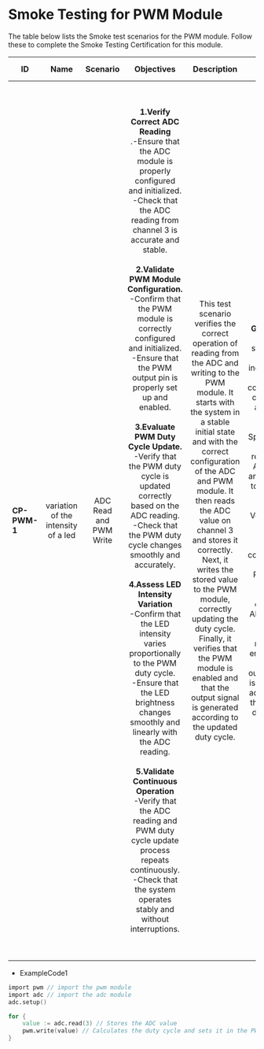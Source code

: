 # Smoke Testing for PWM Module

The table below lists the Smoke test scenarios for the PWM module. Follow these to complete the Smoke Testing Certification for this module.
  

| ID            | Name                               | Scenario              | Objectives 																																																																																																																																																																																																																																											                  | Description 																																																																																																																										 | Gherkin Steps 																																																																																																										| Steps    																																																																																																																																																																																																																																																																													   | Code Example |
| ------------- | :------:                           | :------:              | :------:   																																																																																																																																																																																																																																											                  | :------:    																																																																																																																										 | :------:      																																																																																																										| :------: 																																																																																																																																																																																																																																																																													   | :------:     |
| **CP-PWM-1**  | variation of the intensity of a led| ADC Read and PWM Write| **1.Verify Correct ADC Reading**<br>.-Ensure that the ADC module is properly configured and initialized.<br>-Check that the ADC reading from channel 3 is accurate and stable.<br><br>**2.Validate PWM Module Configuration.**<br>-Confirm that the PWM module is correctly configured and initialized.<br>-Ensure that the PWM output pin is properly set up and enabled.<br><br>**3.Evaluate PWM Duty Cycle Update.**<br>-Verify that the PWM duty cycle is updated correctly based on the ADC reading.<br>-Check that the PWM duty cycle changes smoothly and accurately.<br><br>**4.Assess LED Intensity Variation**<br>-Confirm that the LED intensity varies proportionally to the PWM duty cycle.<br>-Ensure that the LED brightness changes smoothly and linearly with the ADC reading.<br><br>**5.Validate Continuous Operation**<br>-Verify that the ADC reading and PWM duty cycle update process repeats continuously.<br>-Check that the system operates stably and without interruptions.| This test scenario verifies the correct operation of reading from the ADC and writing to the PWM module. It starts with the system in a stable initial state and with the correct configuration of the ADC and PWM module. It then reads the ADC value on channel 3 and stores it correctly. Next, it writes the stored value to the PWM module, correctly updating the duty cycle. Finally, it verifies that the PWM module is enabled and that the output signal is generated according to the updated duty cycle.| **Given:** Sets the initial state of the system, including the correct configuration of the ADC and PWM module.<br>**When:** Specifies the action of reading the ADC value and writing it to the PWM module.<br>**Then:** Verifies that the ADC value is stored correctly and that the PWM duty cycle is updated correctly. Also verifies that the PWM module is enabled and that the output signal is generated according to the updated duty cycle.| **Environment Configuration:**<br>Ensure that you have access to the hardware required to run the code.<br>-Verify that the ADC and PWM module are properly connected and configured.<br><br>**Code Execution:**<br>-Load the provided code into a development environment compatible with the microcontroller used.<br>-Start the code execution on the microcontroller.<br><br>**Tests to be performed:**<br>1.ADC Read Test:<br>-Verify that the value read from the ADC channel is correct and within the expected range.<br>-Simulate different input values for the ADC and observe the system response.<br>2. PWM Write Test:<br>-Confirm that the calculated duty cycle is set correctly on the PWM module CCP1.<br>-Vary the ADC value to observe how it affects the PWM duty cycle.<br>3. Behavioral Validation:<br>-Observe the system behavior on an oscilloscope or visualization tool to confirm that the PWM duty cycle varies with the ADC value.<br>4. Analysis of Results:<br>-Record and analyze the results obtained during testing.<br>-Identify possible problems or unexpected behavior and propose solutions.| ExampleCode1 |


-   ExampleCode1
```v
import pwm // import the pwm module
import adc // import the adc module
adc.setup() 

for {
	value := adc.read(3) // Stores the ADC value
	pwm.write(value) // Calculates the duty cycle and sets it in the PWM module CCP1
}
```